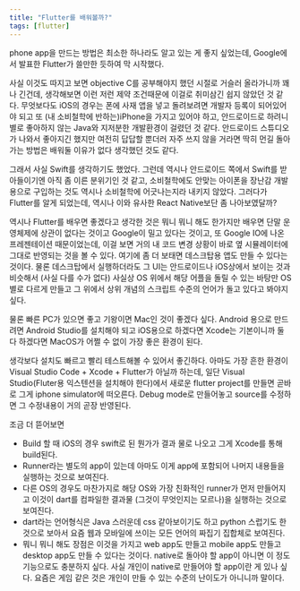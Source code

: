```yaml
---
title: "Flutter를 배워볼까?"
tags: [flutter]
---
```


phone app을 만드는 방법은 최소한 하나라도 알고 있는 게 좋지 싶었는데, Google에서 발표한 Flutter가 쓸만한 듯하여 막 시작했다.

사실 이것도 따지고 보면 objective C를 공부해야지 했던 시절로 거슬러 올라가니까 꽤나 긴건데, 생각해보면 이런 저런 제약 조건때문에 이걸로 취미삼긴 쉽지 않았던 것 같다. 무엇보다도 iOS의 경우는 폰에 사재 앱을 넣고 돌려보려면 개발자 등록이 되어있어야 되고 또 (내 소비철학에 반하는)iPhone을 가지고 있어야 하고, 안드로이드로 하려니 별로 좋아하지 않는 Java와 지저분한 개발환경이 걸렸던 것 같다. 안드로이드 스튜디오가 나와서 좋아지긴 했지만 여전히 답답할 뿐더러 자주 쓰지 않을 거라면 딱히 먼길 돌아가는 방법은 배워둘 이유가 없다 생각했던 것도 같다. 

그래서 사실 Swift를 생각하기도 했었다. 그런데 역시나 안드로이드 쪽에서 Swift를 받아들이기엔 아직 좀 이른 분위기인 것 같고, 소비철학에도 안맞는 아이폰을 장난감 개발용으로 구입하는 것도 역시나 소비철학에 어긋나는지라 내키지 않았다. 그러다가 Flutter를 알게 되었는데, 역시나 이와 유사한 React Native보단 좀 나아보였달까? 

역시나 Flutter를 배우면 좋겠다고 생각한 것은 뭐니 뭐니 해도 한가지만 배우면 단말 운영체제에 상관이 없다는 것이고 Google이 밀고 있다는 것이고, 또 Google IO에 나온 프레젠테이션 때문이었는데, 이걸 보면 거의 내 코드 변경 상황이 바로 옆 시뮬레이터에 그대로 반영되는 것을 볼 수 있다. 여기에 좀 더 보태면 데스크탑용 앱도 만들 수 있다는 것이다. 물론 데스크탑에서 실행하더라도 그 UI는 안드로이드나 iOS상에서 보이는 것과 비슷해서 (사실 다를 수가 없다) 사실상 OS 위에서 해당 어플을 돌릴 수 있는 바탕만 OS 별로 다르게 만들고 그 위에서 상위 개념의 스크립트 수준의 언어가 돌고 있다고 봐야지 싶다.

물론 빠른 PC가 있으면 좋고 기왕이면 Mac인 것이 좋겠다 싶다. Android 용으로 만드려면 Android Studio를 설치해야 되고 iOS용으로 하겠다면 Xcode는 기본이니까 둘 다 하겠다면 MacOS가 어쩔 수 없이 가장 좋은 환경이 된다.

생각보다 설치도 빠르고 빨리 테스트해볼 수 있어서 좋긴하다. 아마도 가장 흔한 환경이 Visual Studio Code + Xcode + Flutter가 아닐까 하는데, 일단 Visual Studio(Fluter용 익스텐션을 설치해야 한다)에서 새로운 flutter project를 만들면 곧바로 그게 iphone simulator에 떠오른다. Debug mode로 만들어놓고 source를 수정하면 그 수정내용이 거의 곧장 반영된다.

조금 더 뜯어보면
- Build 할 때 iOS의 경우 swift로 된 뭔가가 결과 물로 나오고 그게 Xcode를 통해 build된다. 
- Runner라는 별도의 app이 있는데 아마도 이게 app에 포함되어 나머지 내용들을 실행하는 것으로 보여진다.
- 다른 OS의 경우도 마찬가지로 해당 OS와 가장 친화적인 runner가 먼저 만들어지고 이것이 dart를 컴파일한 결과물 (그것이 무엇인지는 모르나)을 실행하는 것으로 보여진다.
- dart라는 언어형식은 Java 스러운데 css 같아보이기도 하고 python 스럽기도 한 것으로 보아서 요즘 웹과 모바일에 쓰이는 모든 언어의 짜집기 집합체로 보여진다. 
- 뭐니 뭐니 해도 장점은 이것을 가지고 web app도 만들고 mobile app도 만들고 desktop app도 만들 수 있다는 것이다. native로 돌아야 할 app이 아니면 이 정도 기능으로도 충분하지 싶다. 사실 개인이 native로 만들어야 할 app이란 게 있나 싶다. 요즘은 게임 같은 것은 개인이 만들 수 있는 수준의 난이도가 아니니까 말이다.

